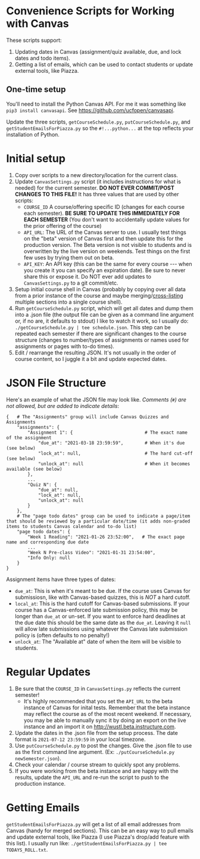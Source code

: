 # Convenience Scripts for Working with Canvas

These scripts support:

1. Updating dates in Canvas (assignment/quiz available, due, and lock dates and todo items). 
2. Getting a list of emails, which can be used to contact students or update external tools, like Piazza.

## One-time setup

You'll need to install the Python Canvas API.  For me it was something like `pip3 install canvasapi​`. See https://github.com/ucfopen/canvasapi.

Update the three scripts, `getCourseSchedule.py`, `putCourseSchedule.py`, and `getStudentEmailsForPiazza.py` so the `#!...python...` at the top reflects your installation of Python.

# Initial setup

1. Copy over scripts to a new directory/location for the current class.
2. Update `CanvasSettings.py` script (it includes instructions for what is needed) for the current semester.  **DO NOT EVER COMMIT/POST CHANGES TO THIS FILE!** It has three values that are used by other scripts:
   * `COURSE_ID` A course/offering specific ID (changes for each course each semester). **BE SURE TO UPDATE THIS IMMEDIATELY FOR EACH SEMESTER** (You don't want to accidentally update values for the prior offering of the course)
   * `API_URL`: The URL of the Canvas server to use.  I usually test things on the "beta" version of Canvas first and then update this for the production version.  The Beta version is not visible to students and is overwritten by the live version on weekends.  Test things on the first few uses by trying them out on beta.  
   * `API_KEY`:  An API key (this can be the same for every course --- when you create it you can specify an expiration date).  Be sure to never share this or expose it.  Do NOT ever add updates to `CanvasSettings.py` to a git commit/etc. 
3. Setup initial course shell in Canvas (probably by copying over all data from a prior instance of the course and maybe merging/[cross-listing](https://community.canvaslms.com/t5/Instructor-Guide/How-do-I-cross-list-a-section-in-a-course-as-an-instructor/ta-p/1261) multiple sections into a single course shell).
4. Run `getCourseSchedule.py` script, which will get all dates and dump them into a .json file (the output file can be given as a command line argument or, if no are, it defaults to stdout) I like to watch it work, so I usually do: `./getCourseSchedule.py | tee schedule.json​`.  This step can be repeated each semester if there are significant changes to the course structure (changes to number/types of assignments or names used for assignments or pages with to-do times). 
5. Edit / rearrange the resulting JSON.  It's not usually in the order of course content, so I juggle it a bit and update expected dates.  

# JSON File Structure

Here's an example of what the JSON file may look like.  *Comments (`#`) are not allowed, but are added to indicate details*:

```
{   # The "Assignments" group will include Canvas Quizzes and Assignments
    "assignments": {
        "Assignment 1": {                           # The exact name of the assignment
            "due_at": "2021-03-18 23:59:59",        # When it's due (see below)
            "lock_at": null,                        # The hard cut-off (see below)
            "unlock_at": null                       # When it becomes available (see below)
        },
        ...
        "Quiz N": {
            "due_at": null,
            "lock_at": null,
            "unlock_at": null
        }
    },
    # The "page todo dates" group can be used to indicate a page/item that should be reviewed by a particular date/time (it adds non-graded items to students Canvas calendar and to-do list)
    "page todo dates": {
        "Week 1 Reading": "2021-01-26 23:52:00",   # The exact page name and corresponding due date
        ...
        "Week N Pre-class Video": "2021-01-31 23:54:00",
        "Info Only: null
    }
}
```

Assignment items have three types of dates:

* `due_at`: This is when it's meant to be due.  If the course uses Canvas for submissiosn, like with Canvas-based quizzes, this is *NOT* a hard cutoff.
* `local_at`: This is the hard cutoff for Canvas-based submissions. If your course has a Canvas-enforced late submission policy, this may be longer than `due_at` or un-set.  If you want to enforce hard deadlines at the due date this should be the same date as the `due_at`.  Leaving it `null` will allow late submissions using whatever the Canvas late submission policy is (often defaults to no penalty!)
* `unlock_at`:  The "Available at" date of when the item will be visible to students.

# Regular Updates

1. Be sure that the `COURSE_ID` in `CanvasSettings.py` reflects the current semester!
   * It's highly recommended that you set the `API_URL` to the beta instance of Canvas for inital tests.  Remember that the beta instance may reflect the course as of the most recent weekend.  If necessary, you may be able to manually sync it by doing an export on the live instance and an import it on http://wustl.beta.instructure.com. 
2. Update the dates in the .json file from the setup process. The date format is `2021-07-12 23:59:59` in your local timezone.
3. Use `putCourseSchedule.py` to post the changes.  Give the .json file to use as the first command line argument.  (Ex: `./putCourseSchedule.py newSemester.json`).  
4. Check your calendar / course stream to quickly spot any problems.
5. If you were working from the beta instance and are happy with the results, update the `API_URL` and re-run the script to push to the production instance.

# Getting Emails

`getStudentEmailsForPiazza.py` will get a list of all email addresses from Canvas (handy for merged sections).  This can be an easy way to pull emails and update external tools, like Piazza (I use Piazza's drop/add feature with this list).  I usually run like: `./getStudentEmailsForPiazza.py | tee TODAYS_ROLL.txt`.
